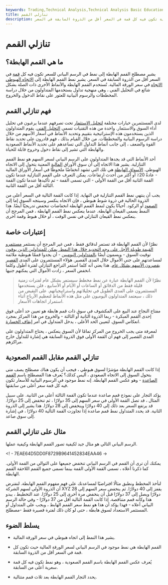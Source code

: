 ```yaml
---
keywords: Trading,Technical Analysis,Technical Analysis Basic Education
title: تنازلي القمم
description: القمم الهابطة هي نمط في الرسوم البيانية تكون فيه كل قمة في السعر أقل من الذروة السابقة في السعر.
---
```


# تنازلي القمم
## ما هي القمم الهابطة؟

يشير مصطلح القمم الهابطة إلى نمط في الرسم البياني للسعر تكون فيه كل [قمة](/peak) في السعر أقل من الذروة السابقة في السعر. يشير نمط القمم الهابطة إلى [الاتجاه الهبوطي](/bear) [الاتجاه](/trend) في سعر الورقة المالية. تُستخدم القمم الهابطة والأنماط الأخرى ذات الصلة بشكل شائع في التحليل الفني ، وهي منهجية تداول يستخدمها المتداولون من خلال دراسة المخططات والرسوم البيانية للعثور على نقاط الدخول والخروج.

## فهم تنازلي القمم

لدى المستثمرين خيارات مختلفة [لتحليل الاستثمار](/investment-analysis) تحت تصرفهم عندما يرغبون في تحليل أداء السوق والاستثمار. واحدة من هذه التقنيات تسمى [التحليل الفني](/technicalanalysis). يقوم المتداولون الذين يستخدمون هذه الإستراتيجية بتقييم وتحديد الأنماط في أسعار الأسهم من خلال دراسة الرسوم البيانية والمخططات. من خلال القيام بذلك ، فهم قادرون على تحديد نقاط القوة والضعف ، إلى جانب أنماط التداول التي تساعدهم على تحديد الأنماط الصعودية والهابطة التي تشير إلى نقاط دخول وخروج قابلة للحياة.

أحد الأنماط التي قد يجدها المتداولون على الرسم البياني لسعر السهم هو نمط القمم التنازلية. يشير هذا الاتجاه إلى أن سوق الأوراق [المالية](/security) المعنية يتحول إلى الاتجاه الهبوطي. [الأسواق الهابطة](/bearmarket) هي تلك التي تشهد انخفاضًا ملحوظًا في أسعار الأوراق المالية - عادةً 20٪ أو أكثر من أحدث ارتفاعات. يمكن التعرف على القمم التنازلية عندما تكون القمة الثانية أقل من القمة الأولى - التي تسمى القمة - ثم تأكيدها عندما تكون القمة الثالثة أقل من القمة الثانية.

يجب أن ينتهي نمط القمم التنازلية في النهاية. إذا كانت القمة التالية في السعر أعلى من الذروة الحالية في ذروة شوط هبوطي ، فإن الاتجاه ينكسر وسيتجه السوق إما إلى [الصعود](/bullmarket) أو الركود. أحيانًا يكون لنمط القمم الهابطة انخفاضات تنخفض تدريجيًا أيضًا. هذا النمط يسمى القيعان الهابطة. عندما ينعكس نمط القمم الهابطة ، فمن المرجح أن ينعكس نمط القيعان التنازلي في نفس الوقت ، أو خلال هبوط وقمة أخرى.

## إعتبارات خاصة

نظرًا لأن القمم الهابطة قد تستمر لدقائق فقط ، فمن غير المرجح أن يستثمر [مستثمرو القيمة طويلة الأجل على وجه التحديد خلال هذا النمط. يمكن للمتداولين الذين يوقون](/valueinvesting) توقيت السوق - ويسمون أيضًا [بالمتداولين اليوميين](/daytrader) - أن يجدوا قممًا هبوطية ملائمة لمساعدتهم على جني الأموال خلال المدى القصير. هؤلاء المستثمرون على المدى [القصير يقصرون الأسهم بشكل عام](/short). هذا يعني أنه كلما استمر التراجع التنازلي لفترة أطول وكلما انخفض السعر ، زادت الأموال التي يمكنهم جنيها.

> نظرًا لأن القمم الهابطة عبارة عن نمط مخطط سيستمر بشكل عام لفترات زمنية قليلة فقط من الدقائق أو الساعات أو الأيام أو الأسابيع ، فلن يستخدمها المستثمرون على المدى الطويل في تحليلاتهم واستراتيجياتهم. على النقيض من ذلك ، سيعتمد المتداولون اليوميون على مثل هذه الأنماط لتعظيم الأرباح أثناء استمرار اتجاهات الأسعار.

>

مفتاح النجاح عند البيع على المكشوف في سوق ذات قمم هابطة هو تعيين حد أعلى فوق إحدى القمم المبكرة - ربما الذروة الثانية أو الثالثة - والخروج من هذا المركز بمجرد انعكاس السوق. لتعيين الحد الأعلى ، يدخل المتداول في أمر [إيقاف الخسارة](/stop-lossorder).

لمعرفة متى يجب الخروج من المركز تمامًا لأن السوق ينعكس ، يحتاج المتداولون على المدى القصير إلى فهم أن القمة الأولى فوق الذروة السابقة هي إشارة للتداول خارج مراكزهم.

## تنازلي القمم مقابل القمم الصعودية

إذا كانت القمم الهابطة مؤشرًا لسوق هبوطي ، فيجب أن يكون هناك مصطلح يصف متى يتحول السوق إلى الاتجاه الصعودي ، أليس كذلك؟ يُعرف هذا المصطلح باسم [القمم الصاعدة](/ascendingtops) - وهو عكس القمم الهابطة. إنه نمط موجود في الرسوم البيانية للأسعار تكون فيه كل قمة سعر أعلى من سابقتها.

يؤكد التجار على نموذج قمم صاعدة عندما تكون القمة الثالثة أعلى من الثانية. على سبيل المثال ، قد تصل القمة الأولى في سعر السهم إلى 35 دولارًا ، ثم تنخفض إلى 25 دولارًا. قد يرتفع السعر بعد ذلك إلى 40 دولارًا وينخفض إلى 28 دولارًا. هذا يشير إلى الذروة الثانية. قد يحدد المتداول نمط قمم صاعدة إذا تجاوزت القمة التالية 40 دولارًا ، في إشارة إلى سوق صاعد.

## مثال على تنازلي القمم

الرسم البياني التالي هو مثال جيد لكيفية تصور القمم الهابطة وكيفية عملها.

<! - 7EAE64D5DD0F8729B9641452834EAA46 ->

يمكنك أن ترى أن القمم في الرسم البياني تنخفض جميعها على التوالي من القمة الأولى. كما ذكرنا أعلاه ، تسمى القمة الأولى القمة بينما تسمى جميع القمم اللاحقة القمم الهابطة.

لنأخذ المخطط ونطبق مثالًا افتراضيًا لمساعدتك على فهم مفهوم القمم الهابطة. لنفترض أن الذروة الأولى لسهم الشركة XYZ يقفز إلى 40 دولارًا. ثم ينخفض سعر السهم إلى 28 دولارًا ويصل إلى 37 دولارًا قبل أن ينخفض مرة أخرى إلى 25 دولارًا. عند التخطيط ، يبدو هذا وكأنه قمم متناقصة. إذا كانت القمة التالية أقل من 37 دولارًا - وفي حالة الرسم البياني أعلاه - فهذا يؤكد أن هذا هو نمط سعر القمم الهابط ، ويجب على المتداول أو المستثمر الاستعداد لسوق هابطة ، حتى لو كان ذلك لفترة قصيرة فقط -مصطلح.

## يسلط الضوء

- يشير هذا النمط إلى اتجاه هبوطي في سعر الورقة المالية.

- القمم الهابطة هي نمط موجود في الرسم البياني لسعر الورقة المالية حيث تكون كل قمة في السعر أقل من الذروة السابقة.

- يُعرف عكس القمم الهابطة باسم القمم الصعودية ، وهو نمط تكون فيه كل قمة سعرية أعلى من السابقة.

- يحدد التجار القمم الهابطة بعد ثلاث قمم متتالية.

